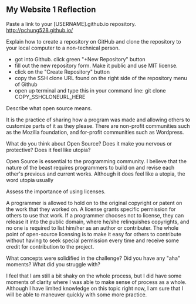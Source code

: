 ## My Website 1 Reflection

Paste a link to your [USERNAME].github.io repository.
http://pchung528.github.io/

Explain how to create a repository on GitHub and clone the repository to your 
local computer to a non-technical person.

- got into Github. click green "+New Repository" button
- fill out the new repository form. Make it public and use MIT license.
- click on the "Create Repository" button
- copy the SSH clone URL found on the right side of the repository menu of Github
- open up terminal and type this in your command line: git clone COPY_SSHCLONEURL_HERE


Describe what open source means.

It is the practice of sharing how a program was made and allowing others to 
customize parts of it as they please.  There are non-profit communities such 
as the Mozilla foundation, and for-profit communities such as Wordpress.

What do you think about Open Source? Does it make you nervous or protective? 
Does it feel like utopia?

Open Source is essential to the programming community.  I believe that the 
nature of the beast requires programmers to build on and revise each other's 
previous and current works.  Although it does feel like a utopia, the word 
utopia usually 

Assess the importance of using licenses.

A programmer is allowed to hold on to the original copyright or patent on 
the work that they worked on.  A license grants specific permission for others
 to use that work.  If a programmer chooses not to license, they can release 
 it into the public domain, where he/she relinquishes copyrights, and no one 
 is required to list him/her as an author or contributer.  The whole point of 
 open-source licensing is to make it easy for others to contribute without 
 having to seek special permission every time and receive some credit for 
 contribution to the project.

What concepts were solidified in the challenge? Did you have any "aha" moments?
What did you struggle with?

I feel that I am still a bit shaky on the whole process, but I did have some 
moments of clarity where I was able to make sense of process as a whole.  
Although I have limited knowledge on this topic right now, I am sure that I 
will be able to maneuver quickly with some more practice.

